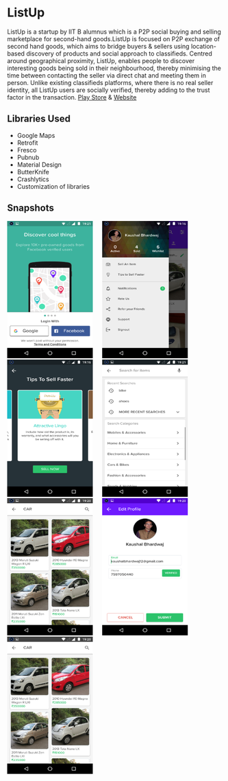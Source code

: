 # ListUp

ListUp is a startup by IIT B alumnus which is a P2P social buying and selling marketplace for second-hand goods.ListUp is focused on P2P exchange of second hand goods, which aims to bridge buyers & sellers using location-based discovery of products and social approach to classifieds. Centred around geographical proximity, ListUp, enables people to discover interesting goods being sold in their neighbourhood, thereby minimising the time between contacting the seller via direct chat and meeting them in person. Unlike existing classifieds platforms, where there is no real seller identity, all ListUp users are socially verified, thereby adding to the trust factor in the transaction. [Play Store](https://play.google.com/store/apps/details?id=com.listup.android&hl=en) & [Website](https://listup.co.in/)

## Libraries Used

* Google Maps
* Retrofit
* Fresco
* Pubnub
* Material Design
* ButterKnife
* Crashlytics
* Customization of libraries

## Snapshots

<img src="https://github.com/kaushalbhardwaj/ListUp/blob/master/screenshots/sc1.webp" width="200" height="320"> &emsp;
<img src="https://github.com/kaushalbhardwaj/ListUp/blob/master/screenshots/sc2.png" width="200" height="320"> &emsp;
<img src="https://github.com/kaushalbhardwaj/ListUp/blob/master/screenshots/sc3.png" width="200" height="320"> &emsp;
<img src="https://github.com/kaushalbhardwaj/ListUp/blob/master/screenshots/sc7.png" width="200" height="320"> &emsp;
<img src="https://github.com/kaushalbhardwaj/ListUp/blob/master/screenshots/sc6.png" width="200" height="320"> &emsp;
<img src="https://github.com/kaushalbhardwaj/ListUp/blob/master/screenshots/sc5.png" width="200" height="320"> &emsp;
<img src="https://github.com/kaushalbhardwaj/ListUp/blob/master/screenshots/sc6.png" width="200" height="320"> &emsp;
